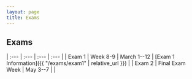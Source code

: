 ```yaml
---
layout: page
title: Exams
---
```


## Exams

| :--- | :--- | :--- | :--- |
| Exam 1 | Week 8-9 | March 1--12 | [Exam 1 Information]({{ "/exams/exam1" | relative_url }}) |
| Exam 2 | Final Exam Week | May 3--7 |  |
